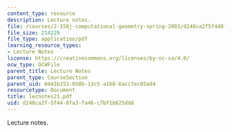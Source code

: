 ```yaml
---
content_type: resource
description: Lecture notes.
file: /courses/2-158j-computational-geometry-spring-2003/d248ca2f5f448fa3fa46c7bf1b625ddd_lecnotes21.pdf
file_size: 214229
file_type: application/pdf
learning_resource_types:
- Lecture Notes
license: https://creativecommons.org/licenses/by-nc-sa/4.0/
ocw_type: OCWFile
parent_title: Lecture Notes
parent_type: CourseSection
parent_uid: 0441b151-058b-13c5-a1b8-6acc7ec05ad4
resourcetype: Document
title: lecnotes21.pdf
uid: d248ca2f-5f44-8fa3-fa46-c7bf1b625ddd
---
```

Lecture notes.